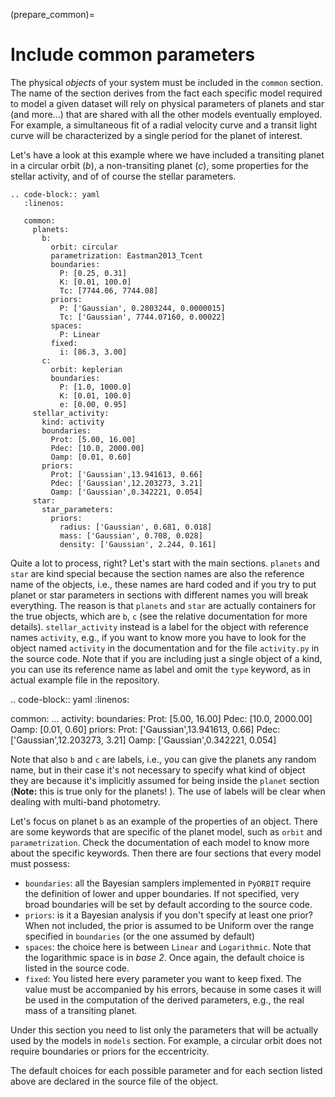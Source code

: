 (prepare_common)=

# Include common parameters

The physical *objects* of your system must be included in the ``common`` section. The name of the section derives from the fact each specific model required to model a given dataset will rely on physical parameters of planets and star (and more...) that are shared with all the other models eventually employed. For example, a simultaneous fit of a radial velocity curve and a transit light curve will be characterized by a single period for the planet of interest.

Let's have a look at this example where we have included a transiting planet in a circular orbit (*b*), a non-transiting planet (*c*), some properties for the stellar activity, and of of course the stellar parameters.

```{eval-rst}
.. code-block:: yaml
   :linenos:

   common:
     planets:
       b:
         orbit: circular
         parametrization: Eastman2013_Tcent
         boundaries:
           P: [0.25, 0.31]
           K: [0.01, 100.0]
           Tc: [7744.06, 7744.08]
         priors:
           P: ['Gaussian', 0.2803244, 0.0000015]
           Tc: ['Gaussian', 7744.07160, 0.00022]
         spaces:
           P: Linear
         fixed:
           i: [86.3, 3.00]
       c:
         orbit: keplerian
         boundaries:
           P: [1.0, 1000.0]
           K: [0.01, 100.0]
           e: [0.00, 0.95]
     stellar_activity:
       kind: activity
       boundaries:
         Prot: [5.00, 16.00]
         Pdec: [10.0, 2000.00]
         Oamp: [0.01, 0.60]
       priors:
         Prot: ['Gaussian',13.941613, 0.66]
         Pdec: ['Gaussian',12.203273, 3.21]
         Oamp: ['Gaussian',0.342221, 0.054]
     star:
       star_parameters:
         priors:
           radius: ['Gaussian', 0.681, 0.018]
           mass: ['Gaussian', 0.708, 0.028]
           density: ['Gaussian', 2.244, 0.161]

```


Quite a lot to process, right? Let's start with the main sections. ``planets`` and ``star`` are kind special because the section names are also the reference name of the objects, i.e., these names are hard coded and if you try to put planet or star parameters in sections with different names you will break everything. The reason is that ``planets``  and ``star`` are actually containers for the true objects, which are ``b``, ``c`` (see the relative documentation for more details). ``stellar_activity`` instead is a label for the object with reference names ``activity``, e.g., if you want to know more you have to look for the object named ``activity`` in the documentation  and for the file ``activity.py`` in the source code. Note that if you are including just a single object of a kind, you can use its reference name as label and omit the ``type`` keyword, as in actual example file in the repository.

.. code-block:: yaml
   :linenos:

   common:
     ...
     activity:
       boundaries:
         Prot: [5.00, 16.00]
         Pdec: [10.0, 2000.00]
         Oamp: [0.01, 0.60]
       priors:
         Prot: ['Gaussian',13.941613, 0.66]
         Pdec: ['Gaussian',12.203273, 3.21]
         Oamp: ['Gaussian',0.342221, 0.054]

Note that also ``b`` and ``c`` are labels, i.e., you can give the planets any random name, but in their case it's not necessary to specify what kind of object they are because it's implicitly assumed for being inside the ``planet`` section (**Note:** this is true only for the planets! ). The use of labels will be clear when dealing with multi-band photometry.

Let's focus on planet ``b`` as an example of the properties of an object. There are some keywords that are specific of the planet model, such as ``orbit`` and ``parametrization``. Check the documentation of each model to know more about the specific keywords. Then there are four sections that every model must possess:

- ``boundaries``: all the Bayesian samplers implemented in ``PyORBIT`` require the definition of lower and upper boundaries. If not specified, very broad boundaries will be set by default according to the source code.
- ``priors``: is it a Bayesian analysis if you don't specify at least one prior? When not included, the prior is assumed to be Uniform over the range specified in ``boundaries`` (or the one assumed by default)
- ``spaces``: the choice here is between ``Linear`` and ``Logarithmic``. Note that the logarithmic space is in *base 2*. Once again, the default choice is listed in the source code.
- ``fixed``: You listed here every parameter you want to keep fixed. The value must be accompanied by his errors, because in some cases it will be used in the computation of the derived parameters, e.g., the real mass of a transiting planet.

Under this section you need to list only the parameters that will be actually used by the models in ``models`` section. For example, a circular orbit does not require boundaries or priors for the eccentricity.

The default choices for each possible parameter and for each section listed above are declared in the source file of the object.

<!--- 

Include the models
------------------

In this section of the configuration file, called ``models``, we specify the properties of the models that we want to employ to analyze the data.

.. code-block:: yaml
   :linenos:

   models:
     rv_model:
       kind: radial_velocities
       planets:
         - b
         - c
     gp_regression:
       kind: gp_quasiperiodic
       common: stellar_activity
       RVdata:
         boundaries:
           Hamp: [0.01, 100.00]

In this example, our complete model comprises a ``radial_velocities`` model to model the orbital motion of the star due to the presence of planets ``b`` and ``c``, and a ``gp_quasiperiodic`` to model the stellar activity with Gaussian process regression and a quasi-periodic kernel. Note that ``rv_model`` and ``gp_regression`` are the labels assigned to the two models, and they are the string that has to be referenced in the ``models`` section under each ``dataset``.

There are two main sections:

- ``kind``: the model you want to employ, e.g., how the physical parameters are converted into theoretical predictions for the observations.
- ``common``: the list of labels referring to the common objects you want to be used in the model. For RVs and TTVs the keyword ``planet`` can be used as well.

In the following sections, e.g. ``RVdata`` in this example, the properties of parameters that depend specifically on the dataset are listed. The properties are ``boundaries``, ``priors``, ``spaces``, and ``fixed``, similarly as in :ref:`common-label`. Here for example we are specifying the boundaries of the amplitude of the covariance matrix in the GP regression when applied to the radial velocity data.

Additional keywords may be present depending on the model, see the documentation for more details.

**Note:**: the ``star_parameters`` object is included by default whenever needed, so you don't need to list it in the common section.

Additional parameters
---------------------

System-wide parameters that did not find place in any other section below are included in the ``parameters`` section.

.. code-block:: yaml
   :linenos:

   parameters:
     Tref: 7800.0

In this example, ``Tref`` is the epoch of reference, one of the most neglected orbital elements ever. For non-transiting planets, the argument of periapsis and the mean anomaly will be referred to this value. When not explicitly stated, it will be computed internally as the average of all the observational epochs.

Sampler parameters
------------------

Each sampler comes with its set of parameters, which fine-tuning depends on both the size of the datasets and the complexity of the model, among other things. These parameters can be specified in the configuration file under the ``solver`` section.

.. code-block:: yaml

  solver:
    pyde:
      ngen: 4000
      npop_mult: 8
    emcee:
      npop_mult: 8
      nsteps: 20000
      nburn: 5000
      thin: 100
      nsave: 10000
    nested_sampling:
      nlive: 1000
      num_repeats_mult: 5
      sampling_efficiency: 0.30
      shutdown_jitter: True
    recenter_bounds: True

This is a brief explanation of the parameters associated to each keyword, please refer to the sampler documentation for their proper usage.
- ``pyde``: parameters for the global optimization code `PyDE`_.
  - ``ngen``: number of generations.
  - ``npop_mult``: the size of the parameter vector population is given by the dimensionality of the problem multiplied by this number
- ``emcee``: parameters for the ensemble sampling toolkit for affine-invariant MCMC `emcee`_).
  - ``npop_mult``: the number of walkers in the ensemble is given by the dimensionality of the problem multiplied by this number. If PyDE and emcee are used sequentially, this keyword must have the same value in both sections (they are named in the same way a s a reminder).
  - ``nsteps``: number of steps of each chain.
  - ``nburn``: number of 'burn-in' steps.
  - ``thin``: thinning factor, should be at least equal to the autocorrelation time (before thinning). **Note:**: the chains will be saved with the thinning factor already applied
  - ``nsave``: results are saved every (unthinned) ``nsave`` steps, so that it is possible to perform a preliminary analysis while the code is still running
- ``nested_sampling``: these parameters are shared between all the implemented nested sampling algorithms, which are `MultiNest`_,  `PolyChordLite`_, and `dynesty`_.
  - ``nlive``: total number of live points.
  - ``num_repeats_mult``: The number of slice slice-sampling steps to generate a new point  (PolyChord only).
  - ``sampling_efficiency``: sampling efficiency (MultiNest only)
  - ``shutdown_jitter``: if True (default value), the jitter parameters are removed from the model (even if the flag in the dataset is active).
- ``recenter_bounds``: after the first run with (global) optimization, the boundaries of circular parameters (e.g. angles) will be recenter around the most likely value, in order to avoid border effects associated with some samplers.


.. _PyDE: https://github.com/hpparvi/PyDE
.. _emcee: https://github.com/dfm/emcee
.. _MultiNest: https://github.com/farhanferoz/MultiNest
.. _PolyChordLite: https://github.com/PolyChord/PolyChordLite
.. _dynesty: https://github.com/joshspeagle/dynesty


.. todo::
  Add links to the list of priors
  Add links to abstract_common model
  Add links to star and planet models
  Add documentation
--->